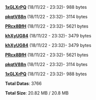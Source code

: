 [**1xGLXrPQ**](/data/1xGLXrPQ.txt) (18/11/22 - 23:32)- 988 bytes

[**pkqtV88n**](/data/pkqtV88n.txt) (18/11/22 - 23:32)- 3114 bytes

[**PRcx8BfH**](/data/PRcx8BfH.txt) (18/11/22 - 23:32)- 5621 bytes

[**khXyUG84**](/data/khXyUG84.txt) (18/11/22 - 23:32)- 3479 bytes

[**khXyUG84**](/data/khXyUG84.txt) (18/11/22 - 23:32)- 3479 bytes

[**PRcx8BfH**](/data/PRcx8BfH.txt) (18/11/22 - 23:32)- 5621 bytes

[**pkqtV88n**](/data/pkqtV88n.txt) (18/11/22 - 23:32)- 3114 bytes

[**1xGLXrPQ**](/data/1xGLXrPQ.txt) (18/11/22 - 23:32)- 988 bytes

**Total Datas**: 3766

**Total Size**: 20.82 MB / 20.8 MB